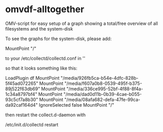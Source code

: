 omvdf-alltogether
=================

OMV-script for easy setup of a graph showing a total/free overview of all filesystems
and the system-disk

To see the graphs for the system-disk, please add:

MountPoint "/"

to your /etc/collectd/collectd.conf in '<Plugin df>'

so that it looks something like this:

LoadPlugin df
<Plugin df>
MountPoint "/media/926fb5ca-b54e-4dfc-828b-5f45ad072265"
MountPoint "/media/f607a0b8-0539-495f-b375-89j522f63db69"
MountPoint "/media/336ce995-52bf-4f88-8f4a-1c34a8797bf4"
MountPoint "/media/dad0d11b-0b39-4cae-b055-93c5cf7a8b30"
MountPoint "/media/08afa682-defa-47fe-99ca-da92caf164d4"
IgnoreSelected false
MountPoint "/"
</Plugin>

then restart the collect.d-daemon with 

/etc/init.d/collectd restart

